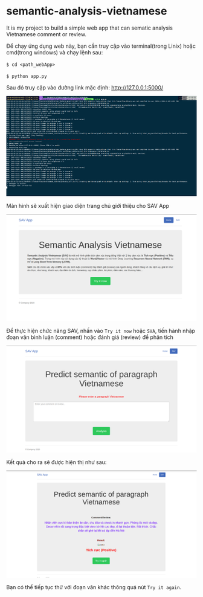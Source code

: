 # semantic-analysis-vietnamese


It is my project to build a simple web app that can sematic analysis Vietnamese comment or review.

Để chạy ứng dụng web này, bạn cần truy cập vào terminal(trong Linix) hoặc cmd(trong windows) và chạy lệnh sau:

`$ cd <path_webApp>`

`$ python app.py`

Sau đó truy cập vào đường link mặc định:   http://127.0.0.1:5000/

<img src='img/run.png'>

Màn hình sẽ xuất hiện giao diện trang chủ giới thiệu cho SAV App

<img src='img/home.png'>

Để thực hiện chức năng SAV, nhấn vào `Try it now`  hoặc `SVA`, tiến hành nhập đoạn văn bình luận (comment) hoặc đánh giá (review) để phân tích

<img src='img/sav.png'>

Kết quả cho ra sẽ được hiện thị như sau:

<img src='img/result.png'>

Bạn có thể tiếp tục thử với đoạn văn khác thông quá nút `Try it again`.



